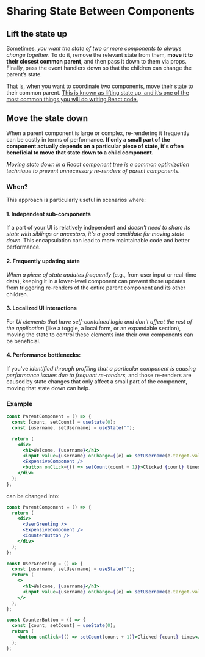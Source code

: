 # Sharing State Between Components

## Lift the state up

Sometimes, _you want the state of two or more components to always change together_. To do it, remove the relevant state from them, **move it to their closest common parent**, and then pass it down to them via props. Finally, pass the event handlers down so that the children can change the parent’s state.

That is, when you want to coordinate two components, move their state to their common parent. [This is known as lifting state up, and it’s one of the most common things you will do writing React code.](https://react.dev/learn/sharing-state-between-components)

## Move the state down

When a parent component is large or complex, re-rendering it frequently can be costly in terms of performance. **If only a small part of the component actually depends on a particular piece of state, it's often beneficial to move that state down to a child component.**

_Moving state down in a React component tree is a common optimization technique to prevent unnecessary re-renders of parent components._

### When?

This approach is particularly useful in scenarios where:

#### 1. Independent sub-components

If a part of your UI is relatively independent and _doesn't need to share its state with siblings or ancestors, it's a good candidate for moving state down_. This encapsulation can lead to more maintainable code and better performance.

#### 2. Frequently updating state

_When a piece of state updates frequently_ (e.g., from user input or real-time data), keeping it in a lower-level component can prevent those updates from triggering re-renders of the entire parent component and its other children.

#### 3. Localized UI interactions

For _UI elements that have self-contained logic and don't affect the rest of the application_ (like a toggle, a local form, or an expandable section), moving the state to control these elements into their own components can be beneficial.

#### 4. Performance bottlenecks:

If you've _identified through profiling that a particular component is causing performance issues due to frequent re-renders_, and those re-renders are caused by state changes that only affect a small part of the component, moving that state down can help.

### Example

```jsx
const ParentComponent = () => {
  const [count, setCount] = useState(0);
  const [username, setUsername] = useState("");

  return (
    <div>
      <h1>Welcome, {username}</h1>
      <input value={username} onChange={(e) => setUsername(e.target.value)} />
      <ExpensiveComponent />
      <button onClick={() => setCount(count + 1)}>Clicked {count} times</button>
    </div>
  );
};
```

can be changed into:

```jsx
const ParentComponent = () => {
  return (
    <div>
      <UserGreeting />
      <ExpensiveComponent />
      <CounterButton />
    </div>
  );
};

const UserGreeting = () => {
  const [username, setUsername] = useState("");
  return (
    <>
      <h1>Welcome, {username}</h1>
      <input value={username} onChange={(e) => setUsername(e.target.value)} />
    </>
  );
};

const CounterButton = () => {
  const [count, setCount] = useState(0);
  return (
    <button onClick={() => setCount(count + 1)}>Clicked {count} times</button>
  );
};
```
